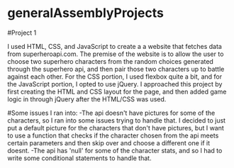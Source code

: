 # generalAssemblyProjects

#Project 1

I used HTML, CSS, and JavaScript to create a a website that fetches data from superheroapi.com. The premise of the website is to allow the user to choose two superhero characters from the random choices generated through the superhero api, and then pair those two characters up to battle against each other.
For the CSS portion, I used flexbox quite a bit, and for the JavaScript portion, I opted to use jQuery. I approached this project by first creating the HTML and CSS layout for the page, and then added game logic in through jQuery after the HTML/CSS was used.

#Some issues I ran into: 
-The api doesn't have pictures for some of the characters, so I ran into some issues trying to handle that. I decided to just put a default picture for the characters that don't have pictures, but I want to use a function that checks if the character chosen from the api meets certain parameters and then skip over and choose a different one if it doesnt.
-The api has 'null' for some of the character stats, and so I had to write some conditional statements to handle that.
